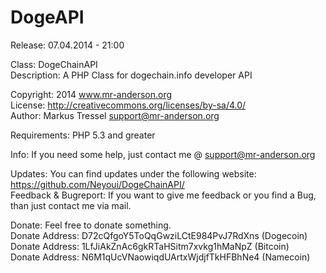 DogeAPI
=======
Release: 07.04.2014 - 21:00<br />


Class: DogeChainAPI<br />
Description: A PHP Class for dogechain.info developer API<br />

Copyright: 2014 www.mr-anderson.org<br />
License: http://creativecommons.org/licenses/by-sa/4.0/<br />
Author: Markus Tressel <support@mr-anderson.org> <br />


Requirements: PHP 5.3 and greater<br />


Info: If you need some help, just contact me @ support@mr-anderson.org<br />


Updates: You can find updates under the following website: https://github.com/Neyoui/DogeChainAPI/<br />
Feedback & Bugreport: If you want to give me feedback or you find a Bug, than just contact me via mail.<br />


Donate: Feel free to donate something.<br />
Donate Address: D72cQfgoY5ToQqGwziLCtE984PvJ7RdXns (Dogecoin)<br />
Donate Address: 1LfJiAkZnAc6gkRTaHSitm7xvkg1hMaNpZ (Bitcoin)<br />
Donate Address: N6M1qUcVNaowiqdUArtxWjdjfTkHFBhNe4 (Namecoin)<br />

